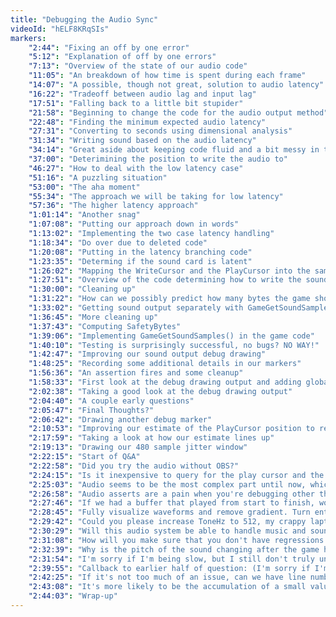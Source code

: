 ```yaml
---
title: "Debugging the Audio Sync"
videoId: "hELF8KRqSIs"
markers:
    "2:44": "Fixing an off by one error"
    "5:12": "Explanation of off by one errors"
    "7:13": "Overview of the state of our audio code"
    "11:05": "An breakdown of how time is spent during each frame"
    "14:07": "A possible, though not great, solution to audio latency"
    "16:22": "Tradeoff between audio lag and input lag"
    "17:51": "Falling back to a little bit stupider"
    "21:58": "Beginning to change the code for the audio output method"
    "22:48": "Finding the minimum expected audio latency"
    "27:31": "Converting to seconds using dimensional analysis"
    "31:34": "Writing sound based on the audio latency"
    "34:14": "Great aside about keeping code fluid and a bit messy in the early stages"
    "37:00": "Deterimining the position to write the audio to"
    "46:27": "How to deal with the low latency case"
    "51:16": "A puzzling situation"
    "53:00": "The aha moment"
    "55:34": "The approach we will be taking for low latency"
    "57:36": "The higher latency approach"
    "1:01:14": "Another snag"
    "1:07:08": "Putting our approach down in words"
    "1:13:02": "Implementing the two case latency handling"
    "1:18:34": "Do over due to deleted code"
    "1:20:08": "Putting in the latency branching code"
    "1:23:35": "Determing if the sound card is latent"
    "1:26:02": "Mapping the WriteCursor and the PlayCursor into the same space"
    "1:27:51": "Overview of the code determining how to write the sound"
    "1:30:00": "Cleaning up"
    "1:31:22": "How can we possibly predict how many bytes the game should write?"
    "1:33:02": "Getting sound output separately with GameGetSoundSamples()"
    "1:36:45": "More cleaning up"
    "1:37:43": "Computing SafetyBytes"
    "1:39:06": "Implementing GameGetSoundSamples() in the game code"
    "1:40:10": "Testing is surprisingly successful, no bugs? NO WAY!"
    "1:42:47": "Improving our sound output debug drawing"
    "1:48:25": "Recording some additional details in our markers"
    "1:56:36": "An assertion fires and some cleanup"
    "1:58:33": "First look at the debug drawing output and adding global pause key"
    "2:02:38": "Taking a good look at the debug drawing output"
    "2:04:40": "A couple early questions"
    "2:05:47": "Final Thoughts?"
    "2:06:42": "Drawing another debug marker"
    "2:10:53": "Improving our estimate of the PlayCursor position to reduce latency"
    "2:17:59": "Taking a look at how our estimate lines up"
    "2:19:13": "Drawing our 480 sample jitter window"
    "2:22:15": "Start of Q&A"
    "2:22:58": "Did you try the audio without OBS?"
    "2:24:15": "Is it inexpensive to query for the play cursor and the write cursor?"
    "2:25:03": "Audio seems to be the most complex part until now, which will be the next most complicated thing?"
    "2:26:58": "Audio asserts are a pain when you're debugging other things. Change to log messages."
    "2:27:46": "If we had a buffer that played from start to finish, would it be a valid syncing method to manually set AudioTimer = VideoTimer?"
    "2:28:45": "Fully visualize waveforms and remove gradient. Turn entire thing into massive audio visualizer."
    "2:29:42": "Could you please increase ToneHz to 512, my crappy laptop speakers can't output 256?"
    "2:30:29": "Will this audio system be able to handle music and sound, or will the game have to mux the audio for us?"
    "2:31:08": "How will you make sure that you don't have regressions in some parts that are not that easy to spot right away?"
    "2:32:39": "Why is the pitch of the sound changing after the game has been running a little while?"
    "2:31:54": "I'm sorry if I'm being slow, but I still don't truly understand why exactly the audio is jumping. It just seems like we should be able to handle it more simply."
    "2:39:55": "Callback to earlier half of question: (I'm sorry if I'm being slow, but I don't truly understand why the audio is skipping.) The original audio skipped when we moved the latency to be inside of three frames."
    "2:42:25": "If it's not too much of an issue, can we have line numbers on the side when you are coding so we can get a grip of where you are."
    "2:43:08": "It's more likely to be the accumulation of a small value onto a larger value that is a numerical problem. Mantissas not lining up."
    "2:44:03": "Wrap-up"
---
```


